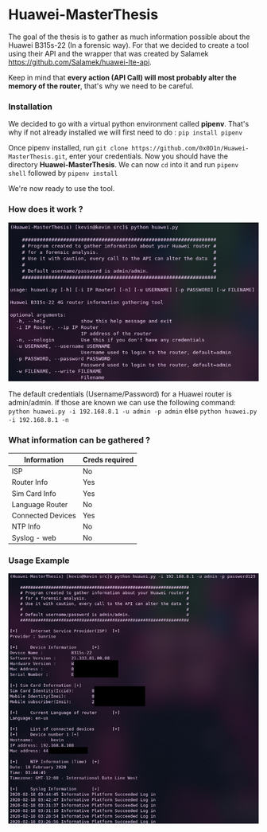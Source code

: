 # Huawei-MasterThesis

The goal of the thesis is to gather as much information possible about the Huawei B315s-22 (In a forensic way). For that we decided to create a tool using their API and the wrapper that was created by Salamek https://github.com/Salamek/huawei-lte-api.

Keep in mind that **every action (API Call) will most probably alter the memory of the router**, that's why we need to be careful.

### Installation
We decided to go with a virtual python environment called **pipenv**. That's why if not already installed we will first need to do : `pip install pipenv`

Once pipenv installed, run `git clone https://github.com/0x0D1n/Huawei-MasterThesis.git`, enter your credentials. Now you should have the directory **Huawei-MasterThesis**. We can now `cd` into it and run `pipenv shell` followed by `pipenv install`

We're now ready to use the tool.

### How does it work ?
![Help Menu](Img/help_menu.png)

The default credentials (Username/Password) for a Huawei router is admin/admin. If those are known we can use the following command:
`python huawei.py -i 192.168.8.1 -u admin -p admin`
else
`python huawei.py -i 192.168.8.1 -n`

### What information can be gathered ?

| __Information__   | __Creds required__ |
|-------------------|--------------------|
| ISP                | No     |
| Router Info        | Yes |
| Sim Card Info      | Yes |
| Language Router    | No |
| Connected Devices  | Yes |
| NTP Info           | No |
| Syslog - web       | No |


### Usage Example
![Example output](Img/all_info_login.png)

